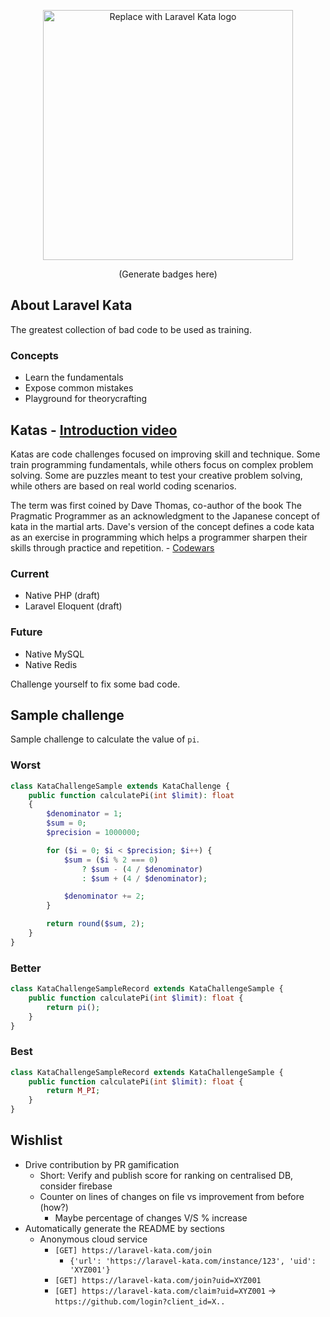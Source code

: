 <p align="center"><a href="https://laravel.com" target="_blank"><img src="https://raw.githubusercontent.com/laravel/art/master/logo-lockup/5%20SVG/2%20CMYK/1%20Full%20Color/laravel-logolockup-cmyk-red.svg" width="400" alt="Replace with Laravel Kata logo"></a></p>

<p align="center">
    (Generate badges here)
</p>

## About Laravel Kata
The greatest collection of bad code to be used as training. 

### Concepts
- Learn the fundamentals
- Expose common mistakes
- Playground for theorycrafting

## Katas - [Introduction video](https://www.youtube.com/watch?v=r_8Rw16uscg)
Katas are code challenges focused on improving skill and technique. Some train programming fundamentals, while others focus on complex problem solving. Some are puzzles meant to test your creative problem solving, while others are based on real world coding scenarios.

The term was first coined by Dave Thomas, co-author of the book The Pragmatic Programmer as an acknowledgment to the Japanese concept of kata in the martial arts. Dave's version of the concept defines a code kata as an exercise in programming which helps a programmer sharpen their skills through practice and repetition. - [Codewars](https://docs.codewars.com/concepts/kata/)

### Current 
- Native PHP (draft)
- Laravel Eloquent (draft)

### Future
- Native MySQL
- Native Redis

Challenge yourself to fix some bad code.

## Sample challenge
Sample challenge to calculate the value of `pi`.

### Worst
```php
class KataChallengeSample extends KataChallenge {
    public function calculatePi(int $limit): float
    {
        $denominator = 1;
        $sum = 0;
        $precision = 1000000;

        for ($i = 0; $i < $precision; $i++) {
            $sum = ($i % 2 === 0)
                ? $sum - (4 / $denominator)
                : $sum + (4 / $denominator);

            $denominator += 2;
        }

        return round($sum, 2);
    }
}
```

### Better
```php 
class KataChallengeSampleRecord extends KataChallengeSample {
    public function calculatePi(int $limit): float {
        return pi();
    }
}
```

### Best
```php 
class KataChallengeSampleRecord extends KataChallengeSample {
    public function calculatePi(int $limit): float {
        return M_PI;
    }
}
```


## Wishlist
- Drive contribution by PR gamification
  - Short: Verify and publish score for ranking on centralised DB, consider firebase
  - Counter on lines of changes on file vs improvement from before (how?)
    - Maybe percentage of changes V/S % increase
- Automatically generate the README by sections
  - Anonymous cloud service 
    - `[GET] https://laravel-kata.com/join`
        - `{'url': 'https://laravel-kata.com/instance/123', 'uid': 'XYZ001'}`
    - `[GET] https://laravel-kata.com/join?uid=XYZ001`
    - `[GET] https://laravel-kata.com/claim?uid=XYZ001` -> `https://github.com/login?client_id=X..`
